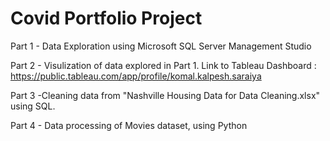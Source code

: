 # Covid Portfolio Project

Part 1 - Data Exploration using Microsoft SQL Server Management Studio

Part 2 - Visulization of data explored in Part 1. Link to Tableau Dashboard : https://public.tableau.com/app/profile/komal.kalpesh.saraiya

Part 3 -Cleaning data from "Nashville Housing Data for Data Cleaning.xlsx" using SQL.

Part 4 - Data processing of Movies dataset, using Python
